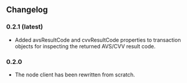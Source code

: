 ## Changelog

### 0.2.1 (latest)

 + Added avsResultCode and cvvResultCode properties to transaction
   objects for inspecting the returned AVS/CVV result code.

### 0.2.0

 + The node client has been rewritten from scratch.
